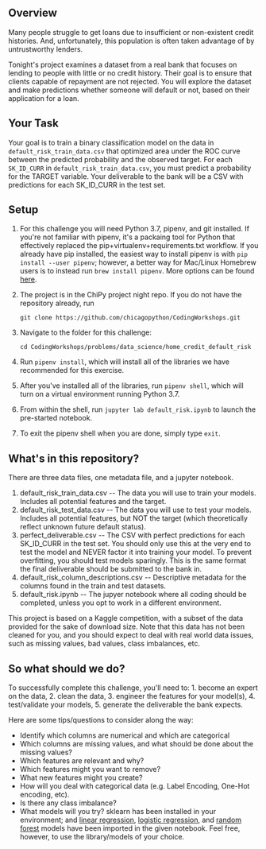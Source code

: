 <!--
.. title: Predict Home Credit Defaults
.. slug: home-credit-default-risk
.. date: 2019-10-17 6:00:00 UTC-05:00
.. tags: 
.. category: data-science
.. link: 
.. description: 
.. type: text
-->

## Overview

Many people struggle to get loans due to insufficient or non-existent credit histories. And, unfortunately, this population is often taken advantage of by untrustworthy lenders.

Tonight's project examines a dataset from a real bank that focuses on lending to people with little or no credit history. Their goal is to ensure that clients capable of repayment are not rejected. You will explore the dataset and make predictions whether someone will default or not, based on their application for a loan.

## Your Task

Your goal is to train a binary classification model on the data in `default_risk_train_data.csv` that optimized area under the ROC curve between the predicted probability and the observed target. For each `SK_ID_CURR` in `default_risk_train_data.csv`, you must predict a probability for the TARGET variable. Your deliverable to the bank will be a CSV with predictions for each SK_ID_CURR in the test set.

## Setup

1. For this challenge you will need Python 3.7, pipenv, and git installed. If you're not familiar with pipenv, it's a packaing tool for Python that effectively replaced the pip+virtualenv+requirements.txt workflow. If you already have pip installed, the easiest way to install pipenv is with `pip install --user pipenv`; however, a better way for Mac/Linux Homebrew users is to instead run `brew install pipenv`. More options can be found [here](https://pipenv-fork.readthedocs.io/en/latest/install.html#installing-pipenv).

2. The project is in the ChiPy project night repo. If you do not have the repository already, run 

	```
	git clone https://github.com/chicagopython/CodingWorkshops.git
	```

3. Navigate to the folder for this challenge:

	```
	cd CodingWorkshops/problems/data_science/home_credit_default_risk
	```

4. Run `pipenv install`, which will install all of the libraries we have recommended for this exercise.
5. After you've installed all of the libraries, run `pipenv shell`, which will turn on a virtual environment running Python 3.7.
6. From within the shell, run `jupyter lab default_risk.ipynb` to launch the pre-started notebook.
7. To exit the pipenv shell when you are done, simply type `exit`.

## What's in this repository?

There are three data files, one metadata file, and a jupyter notebook.

1. default_risk_train_data.csv -- The data you will use to train your models. Includes all potential features and the target.
2. default_risk_test_data.csv -- The data you will use to test your models. Includes all potential features, but NOT the target (which theoretically reflect unknown future default status).
3. perfect_deliverable.csv -- The CSV with perfect predictions for each SK_ID_CURR in the test set. You should only use this at the very end to test the model and NEVER factor it into training your model. To prevent overfitting, you should test models sparingly. This is the same format the final deliverable should be submitted to the bank in.
4. default_risk_column_descriptions.csv -- Descriptive metadata for the columns found in the train and test datasets.
5. default_risk.ipynb -- The jupyer notebook where all coding should be completed, unless you opt to work in a different environment.

This project is based on a Kaggle competition, with a subset of the data provided for the sake of download size. Note that this data has not been cleaned for you, and you should expect to deal with real world data issues, such as missing values, bad values, class imbalances, etc.

## So what should we do?

To successfully complete this challenge, you'll need to:
	1. become an expert on the data,
	2. clean the data,
	3. engineer the features for your model(s),
	4. test/validate your models,
	5. generate the deliverable the bank expects.

Here are some tips/questions to consider along the way:
- Identify which columns are numerical and which are categorical
- Which columns are missing values, and what should be done about the missing values?
- Which features are relevant and why?
- Which features might you want to remove?
- What new features might you create?
- How will you deal with categorical data (e.g. Label Encoding, One-Hot encoding, etc).
- Is there any class imbalance?
- What models will you try? sklearn has been installed in your environment; and [linear regression](https://scikit-learn.org/stable/modules/generated/sklearn.linear_model.LinearRegression.html), [logistic regression](https://scikit-learn.org/stable/modules/generated/sklearn.linear_model.LogisticRegression.html#sklearn.linear_model.LogisticRegression), and [random forest](https://scikit-learn.org/stable/modules/generated/sklearn.ensemble.RandomForestClassifier.html#sklearn.ensemble.RandomForestClassifier) models have been imported in the given notebook. Feel free, however, to use the library/models of your choice.
